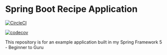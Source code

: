 # Spring Boot Recipe Application

[![CircleCI](https://circleci.com/gh/Nazareh/spring5-recipe-app.svg?style=svg)](https://circleci.com/gh/Nazareh/spring5-recipe-app)


[![codecov](https://codecov.io/gh/Nazareh/spring5-recipe-app/branch/master/graph/badge.svg)](https://codecov.io/gh/Nazareh/spring5-recipe-app)


This repository is for an example application built in my Spring Framework 5 - Beginner to Guru

    